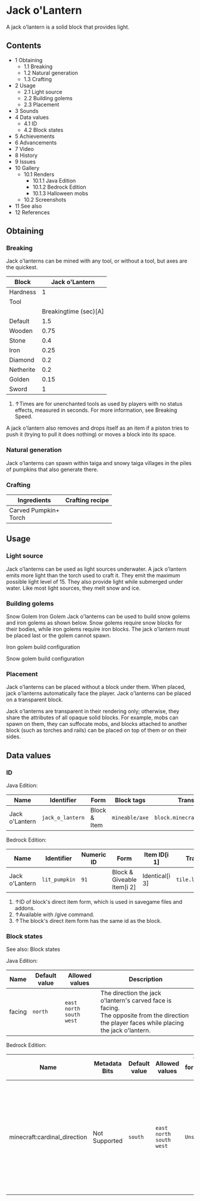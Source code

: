 # Jack o'Lantern
A jack o'lantern is a solid block that provides light.

## Contents
- 1 Obtaining
	- 1.1 Breaking
	- 1.2 Natural generation
	- 1.3 Crafting
- 2 Usage
	- 2.1 Light source
	- 2.2 Building golems
	- 2.3 Placement
- 3 Sounds
- 4 Data values
	- 4.1 ID
	- 4.2 Block states
- 5 Achievements
- 6 Advancements
- 7 Video
- 8 History
- 9 Issues
- 10 Gallery
	- 10.1 Renders
		- 10.1.1 Java Edition
		- 10.1.2 Bedrock Edition
		- 10.1.3 Halloween mobs
	- 10.2 Screenshots
- 11 See also
- 12 References

## Obtaining
### Breaking
Jack o'lanterns can be mined with any tool, or without a tool, but axes are the quickest.

| Block     | Jack o'Lantern        |
|-----------|-----------------------|
| Hardness  | 1                     |
| Tool      |                       |
|           | Breakingtime (sec)[A] |
| Default   | 1.5                   |
| Wooden    | 0.75                  |
| Stone     | 0.4                   |
| Iron      | 0.25                  |
| Diamond   | 0.2                   |
| Netherite | 0.2                   |
| Golden    | 0.15                  |
| Sword     | 1                     |

1. ↑Times are for unenchanted tools as used by players with no status effects, measured in seconds. For more information, see Breaking Speed.

A jack o'lantern also removes and drops itself as an item if a piston tries to push it (trying to pull it does nothing) or moves a block into its space.

### Natural generation
Jack o'lanterns can spawn within taiga and snowy taiga villages in the piles of pumpkins that also generate there.

### Crafting
| Ingredients               | Crafting recipe |
|---------------------------|-----------------|
| Carved Pumpkin+<br/>Torch |                 |

## Usage
### Light source
Jack o'lanterns can be used as light sources underwater.
A jack o'lantern emits more light than the torch used to craft it. They emit the maximum possible light level of 15. They also provide light while submerged under water. Like most light sources, they melt snow and ice.

### Building golems
Snow Golem
Iron Golem
Jack o'lanterns can be used to build snow golems and iron golems as shown below. Snow golems require snow blocks for their bodies, while iron golems require iron blocks. The jack o'lantern must be placed last or the golem cannot spawn.




















Iron golem build configuration















Snow golem build configuration


### Placement
Jack o'lanterns can be placed without a block under them. When placed, jack o'lanterns automatically face the player. Jack o'lanterns can be placed on a transparent block.

Jack o'lanterns are transparent in their rendering only; otherwise, they share the attributes of all opaque solid blocks. For example, mobs can spawn on them, they can suffocate mobs, and blocks attached to another block (such as torches and rails) can be placed on top of them or on their sides.

## Data values
### ID
Java Edition:

| Name           | Identifier       | Form         | Block tags     | Translation key                  |
|----------------|------------------|--------------|----------------|----------------------------------|
| Jack o'Lantern | `jack_o_lantern` | Block & Item | `mineable/axe` | `block.minecraft.jack_o_lantern` |

Bedrock Edition:

| Name           | Identifier    | Numeric ID | Form                       | Item ID[i 1]   | Translation key         |
|----------------|---------------|------------|----------------------------|----------------|-------------------------|
| Jack o'Lantern | `lit_pumpkin` | `91`       | Block & Giveable Item[i 2] | Identical[i 3] | `tile.lit_pumpkin.name` |

1. ↑ID of block's direct item form, which is used in savegame files and addons.
2. ↑Available with /give command.
3. ↑The block's direct item form has the same id as the block.

### Block states
See also: Block states

Java Edition:

| Name   | Default value | Allowed values                            | Description                                                                                                                                      |
|--------|---------------|-------------------------------------------|--------------------------------------------------------------------------------------------------------------------------------------------------|
| facing | `north`       | `east`<br/>`north`<br/>`south`<br/>`west` | The direction the jack o'lantern's carved face is facing.<br/>The opposite from the direction the player faces while placing the jack o'lantern. |

Bedrock Edition:

| Name                         | Metadata Bits | Default value | Allowed values                            | Values forMetadata Bits | Description                                                                                                                                      |
|------------------------------|---------------|---------------|-------------------------------------------|-------------------------|--------------------------------------------------------------------------------------------------------------------------------------------------|
| minecraft:cardinal_direction | Not Supported | `south`       | `east`<br/>`north`<br/>`south`<br/>`west` | `Unsupported`           | The direction the jack o'lantern's carved face is facing.<br/>The opposite from the direction the player faces while placing the jack o'lantern. |



